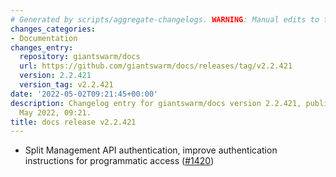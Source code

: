 ```yaml
---
# Generated by scripts/aggregate-changelogs. WARNING: Manual edits to this files will be overwritten.
changes_categories:
- Documentation
changes_entry:
  repository: giantswarm/docs
  url: https://github.com/giantswarm/docs/releases/tag/v2.2.421
  version: 2.2.421
  version_tag: v2.2.421
date: '2022-05-02T09:21:45+00:00'
description: Changelog entry for giantswarm/docs version 2.2.421, published on 02
  May 2022, 09:21.
title: docs release v2.2.421
---
```


- Split Management API authentication, improve authentication instructions for programmatic access ([#1420](https://github.com/giantswarm/docs/pull/1420))
